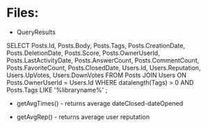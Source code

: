# Files:

- QueryResults

SELECT
  Posts.Id,
  Posts.Body,
  Posts.Tags,
  Posts.CreationDate,
  Posts.DeletionDate,
  Posts.Score,
  Posts.OwnerUserId,
  Posts.LastActivityDate,
  Posts.AnswerCount,
  Posts.CommentCount,
  Posts.FavoriteCount,
  Posts.ClosedDate,
  Users.Id,
  Users.Reputation,
  Users.UpVotes,
  Users.DownVotes
FROM
  Posts JOIN Users ON Posts.OwnerUserId = Users.Id
WHERE
  datalength(Tags) > 0
  AND Posts.Tags LIKE '%libraryname%'
;

- getAvgTimes() - returns average dateClosed-dateOpened

- getAvgRep() - returns average user reputation